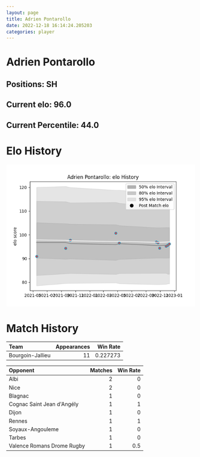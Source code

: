 ```yaml
---  
layout: page  
title: Adrien Pontarollo  
date: 2022-12-18 16:14:24.205203  
categories: player  
---
```

# Adrien Pontarollo

## Positions: SH

## Current elo: 96.0

## Current Percentile: 44.0

# Elo History


![elo history](history_AdrienPontarollo.png)
# Match History


| Team             |   Appearances |   Win Rate |
|:-----------------|--------------:|-----------:|
| Bourgoin-Jallieu |            11 |   0.227273 |

| Opponent                   |   Matches |   Win Rate |
|:---------------------------|----------:|-----------:|
| Albi                       |         2 |        0   |
| Nice                       |         2 |        0   |
| Blagnac                    |         1 |        0   |
| Cognac Saint Jean d'Angély |         1 |        1   |
| Dijon                      |         1 |        0   |
| Rennes                     |         1 |        1   |
| Soyaux-Angouleme           |         1 |        0   |
| Tarbes                     |         1 |        0   |
| Valence Romans Drome Rugby |         1 |        0.5 |